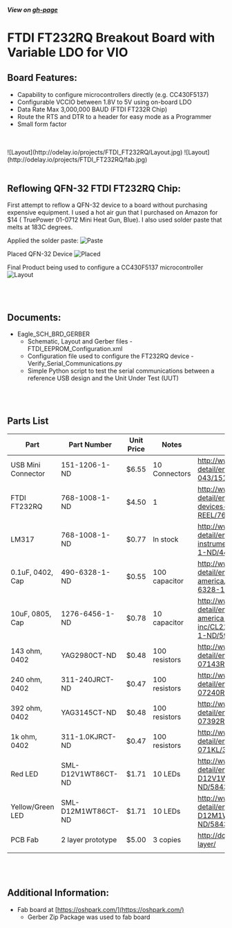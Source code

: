 ##### View on [gh-page](https://odelayio.github.io/FT232RQ-Breakout-Board/)

   
# FTDI FT232RQ Breakout Board with Variable LDO for VIO


## Board Features:

- Capability to configure microcontrollers directly (e.g. CC430F5137) 
-	Configurable VCCIO between 1.8V to 5V using on-board LDO
-	Data Rate Max 3,000,000 BAUD (FTDI FT232R Chip)
-	Route the RTS and DTR to a header for easy mode as a Programmer
-	Small form factor

<br>
<br>
![Layout](http://odelay.io/projects/FTDI_FT232RQ/Layout.jpg)
![Layout](http://odelay.io/projects/FTDI_FT232RQ/fab.jpg)

<br>
<br>
   
## Reflowing QFN-32 FTDI FT232RQ Chip:

First attempt to reflow a QFN-32 device to a board without purchasing expensive equipment.  I used a hot air gun that I purchased on Amazon for $14 ( TruePower 01-0712 Mini Heat Gun, Blue).  I also used solder paste that melts at 183C degrees.  

Applied the solder paste:
![Paste](http://odelay.io/projects/FTDI_FT232RQ/solder_paste.jpg)


Placed QFN-32 Device
![Placed](http://odelay.io/projects/FTDI_FT232RQ/pre_reflow.jpg)


Final Product being used to configure a CC430F5137 microcontroller
![Layout](http://odelay.io/projects/FTDI_FT232RQ/prog.jpg)

<br>
<br>

## Documents:

- Eagle_SCH_BRD_GERBER 
  * Schematic, Layout and Gerber files
-FTDI_EEPROM_Configuration.xml
  * Configuration file used to configure the FT232RQ device
-Verify_Serial_Communications.py 
  * Simple Python script to test the serial communications between a reference USB design and the Unit Under Test (UUT)

<br>
<br>

## Parts List

| Part               | Part Number        | Unit Price | Notes         | Link                                                                                                                         |
|--------------------|--------------------|------------|---------------|------------------------------------------------------------------------------------------------------------------------------|
| USB Mini Connector | 151-1206-1-ND      | $6.55      | 10 Connectors | http://www.digikey.com/product-detail/en/edac-inc/690-005-299-043/151-1206-1-ND/4312192                                      |
| FTDI FT232RQ       | 768-1008-1-ND      | $4.50      | 1             | http://www.digikey.com/product-detail/en/ftdi-future-technology-devices-international-ltd/FT232RQ-REEL/768-1008-1-ND/1836403 |
| LM317              | 768-1008-1-ND      | $0.77      | In stock      | http://www.digikey.com/product-detail/en/texas-instruments/LM317DCYR/296-12602-1-ND/443738                                   |
| 0.1uF, 0402, Cap   | 490-6328-1-ND      | $0.55      | 100 capacitor | http://www.digikey.com/product-detail/en/murata-electronics-north-america/GRM155R71C104KA88J/490-6328-1-ND/3845525           |
| 10uF, 0805, Cap    | 1276-6456-1-ND     | $0.78      | 10 capacitor  | http://www.digikey.com/product-detail/en/samsung-electro-mechanics-america-inc/CL21A106KPFNNNG/1276-6456-1-ND/5958084        |
| 143 ohm, 0402      | YAG2980CT-ND       | $0.48      | 100 resistors | http://www.digikey.com/product-detail/en/yageo/RC0402FR-07143RL/YAG2980CT-ND/5281845                                         |
| 240 ohm, 0402      | 311-240JRCT-ND     | $0.47      | 100 resistors | http://www.digikey.com/product-detail/en/yageo/RC0402JR-07240RL/311-240JRCT-ND/729393                                        |
| 392 ohm, 0402      | YAG3145CT-ND       | $0.48      | 100 resistors | http://www.digikey.com/product-detail/en/yageo/RC0402FR-07392RL/YAG3145CT-ND/5282010                                         |
| 1k ohm, 0402       | 311-1.0KJRCT-ND    | $0.47      | 100 resistors | http://www.digikey.com/product-detail/en/yageo/RC0402JR-071KL/311-1.0KJRCT-ND/729355                                         |
| Red LED            | SML-D12V1WT86CT-ND | $1.71      | 10 LEDs       | http://www.digikey.com/product-detail/en/rohm-semiconductor/SML-D12V1WT86/SML-D12V1WT86CT-ND/5843857                         |
| Yellow/Green LED   | SML-D12M1WT86CT-ND | $1.71      | 10 LEDs       | http://www.digikey.com/product-detail/en/rohm-semiconductor/SML-D12M1WT86/SML-D12M1WT86CT-ND/5843861                         |
| PCB Fab            | 2 layer prototype  | $5.00      | 3 copies      | http://docs.oshpark.com/services/two-layer/                                                                                  |
|                    |                    |            |               |                                                                                                                              |

<br>
<br>

## Additional Information:
- Fab board at [https://oshpark.com/](https://oshpark.com/)
  - Gerber Zip Package was used to fab board

